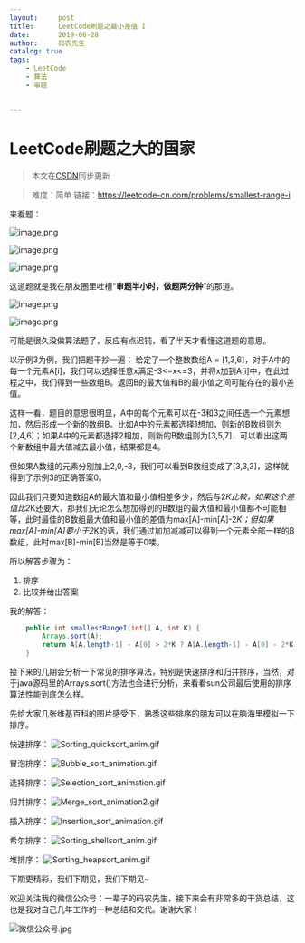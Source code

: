 ```yaml
---
layout:     post           
title:      LeetCode刷题之最小差值 I
date:       2019-06-28
author:     码农先生
catalog: true
tags:
    - LeetCode
    - 算法
    - 审题


---
```


# LeetCode刷题之大的国家

> 本文在[CSDN](https://blog.csdn.net/m0_37344350)同步更新

> 难度：简单
> 链接：https://leetcode-cn.com/problems/smallest-range-i


来看题：

![image.png](https://github.com/MiracleTaoTao/miracletaotao.github.io/blob/master/_posts/2019-06-28-LeetCode%E5%88%B7%E9%A2%98%E4%B9%8B%E6%9C%80%E5%B0%8F%E5%B7%AE%E5%80%BC%20I/%E9%A2%98%E7%9B%AE1.png?raw=true)

![image.png](https://github.com/MiracleTaoTao/miracletaotao.github.io/blob/master/_posts/2019-06-28-LeetCode%E5%88%B7%E9%A2%98%E4%B9%8B%E6%9C%80%E5%B0%8F%E5%B7%AE%E5%80%BC%20I/%E9%A2%98%E7%9B%AE2.png?raw=true)

![image.png](https://github.com/MiracleTaoTao/miracletaotao.github.io/blob/master/_posts/2019-06-28-LeetCode%E5%88%B7%E9%A2%98%E4%B9%8B%E6%9C%80%E5%B0%8F%E5%B7%AE%E5%80%BC%20I/%E9%A2%98%E7%9B%AE3.png?raw=true)

这道题就是我在朋友圈里吐槽“**审题半小时，做题两分钟**”的那道。

![image.png](https://github.com/MiracleTaoTao/miracletaotao.github.io/blob/master/_posts/2019-06-28-LeetCode%E5%88%B7%E9%A2%98%E4%B9%8B%E6%9C%80%E5%B0%8F%E5%B7%AE%E5%80%BC%20I/%E5%90%90%E6%A7%BD1.png?raw=true)

![image.png](https://github.com/MiracleTaoTao/miracletaotao.github.io/blob/master/_posts/2019-06-28-LeetCode%E5%88%B7%E9%A2%98%E4%B9%8B%E6%9C%80%E5%B0%8F%E5%B7%AE%E5%80%BC%20I/%E5%90%90%E6%A7%BD2.png?raw=true)

可能是很久没做算法题了，反应有点迟钝，看了半天才看懂这道题的意思。

以示例3为例，我们把题干抄一遍：
给定了一个整数数组A = [1,3,6]，对于A中的每一个元素A[i]，我们可以选择任意x满足-3<=x<=3，并将x加到A[i]中，在此过程之中，我们得到一些数组B。返回B的最大值和B的最小值之间可能存在的最小差值。

这样一看，题目的意思很明显，A中的每个元素可以在-3和3之间任选一个元素想加，然后形成一个新的数组B。比如A中的元素都选择1想加，则新的B数组则为[2,4,6]；如果A中的元素都选择2相加，则新的B数组则为[3,5,7]，可以看出这两个新数组中最大值减去最小值，结果都是4。

但如果A数组的元素分别加上2,0,-3，我们可以看到B数组变成了[3,3,3]，这样就得到了示例3的正确答案0。

因此我们只要知道数组A的最大值和最小值相差多少，然后与2*K比较，如果这个差值比2*K还要大，那我们无论怎么想加得到的B数组的最大值和最小值都不可能相等，此时最佳的B数组最大值和最小值的差值为max[A]-min[A]-2*K；但如果max[A]-min[A]要小于2*K的话，我们通过加加减减可以得到一个元素全部一样的B数组，此时max[B]-min[B]当然是等于0喽。

所以解答步骤为：
1. 排序
2. 比较并给出答案

我的解答：
```java
    public int smallestRangeI(int[] A, int K) {
        Arrays.sort(A);
        return A[A.length-1] - A[0] > 2*K ? A[A.length-1] - A[0] - 2*K : 0 ;
    }
```

接下来的几期会分析一下常见的排序算法，特别是快速排序和归并排序，当然，对于java源码里的Arrays.sort()方法也会进行分析，来看看sun公司最后使用的排序算法性能到底怎么样。

先给大家几张维基百科的图片感受下，熟悉这些排序的朋友可以在脑海里模拟一下排序。

快速排序：
![Sorting_quicksort_anim.gif](https://github.com/MiracleTaoTao/miracletaotao.github.io/blob/master/_posts/2019-06-28-LeetCode%E5%88%B7%E9%A2%98%E4%B9%8B%E6%9C%80%E5%B0%8F%E5%B7%AE%E5%80%BC%20I/Sorting_quicksort_anim.gif?raw=true)

冒泡排序：
![Bubble_sort_animation.gif](https://github.com/MiracleTaoTao/miracletaotao.github.io/blob/master/_posts/2019-06-28-LeetCode%E5%88%B7%E9%A2%98%E4%B9%8B%E6%9C%80%E5%B0%8F%E5%B7%AE%E5%80%BC%20I/Bubble_sort_animation.gif?raw=true)

选择排序：
![Selection_sort_animation.gif](https://github.com/MiracleTaoTao/miracletaotao.github.io/blob/master/_posts/2019-06-28-LeetCode%E5%88%B7%E9%A2%98%E4%B9%8B%E6%9C%80%E5%B0%8F%E5%B7%AE%E5%80%BC%20I/Selection_sort_animation.gif?raw=true)

归并排序：
![Merge_sort_animation2.gif](https://github.com/MiracleTaoTao/miracletaotao.github.io/blob/master/_posts/2019-06-28-LeetCode%E5%88%B7%E9%A2%98%E4%B9%8B%E6%9C%80%E5%B0%8F%E5%B7%AE%E5%80%BC%20I/Merge_sort_animation2.gif?raw=true)

插入排序：
![Insertion_sort_animation.gif](https://github.com/MiracleTaoTao/miracletaotao.github.io/blob/master/_posts/2019-06-28-LeetCode%E5%88%B7%E9%A2%98%E4%B9%8B%E6%9C%80%E5%B0%8F%E5%B7%AE%E5%80%BC%20I/Insertion_sort_animation.gif?raw=true)

希尔排序：
![Sorting_shellsort_anim.gif](https://github.com/MiracleTaoTao/miracletaotao.github.io/blob/master/_posts/2019-06-28-LeetCode%E5%88%B7%E9%A2%98%E4%B9%8B%E6%9C%80%E5%B0%8F%E5%B7%AE%E5%80%BC%20I/Sorting_shellsort_anim.gif?raw=true)

堆排序：
![Sorting_heapsort_anim.gif](https://github.com/MiracleTaoTao/miracletaotao.github.io/blob/master/_posts/2019-06-28-LeetCode%E5%88%B7%E9%A2%98%E4%B9%8B%E6%9C%80%E5%B0%8F%E5%B7%AE%E5%80%BC%20I/Sorting_heapsort_anim.gif?raw=true)

下期更精彩，我们下期见，我们下期见~

欢迎关注我的微信公众号：一辈子的码农先生，接下来会有非常多的干货总结，这也是我对自己几年工作的一种总结和交代。谢谢大家！

![微信公众号.jpg](https://github.com/MiracleTaoTao/miracletaotao.github.io/blob/master/_posts/image/my-QR-code2.jpg?raw=true)